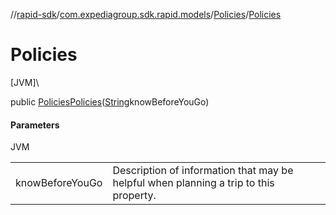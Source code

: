 //[rapid-sdk](../../../index.md)/[com.expediagroup.sdk.rapid.models](../index.md)/[Policies](index.md)/[Policies](-policies.md)

# Policies

[JVM]\

public [Policies](index.md)[Policies](-policies.md)([String](https://docs.oracle.com/javase/8/docs/api/java/lang/String.html)knowBeforeYouGo)

#### Parameters

JVM

| | |
|---|---|
| knowBeforeYouGo | Description of information that may be helpful when planning a trip to this property. |
